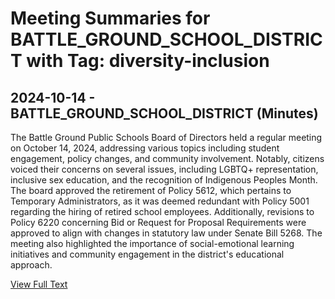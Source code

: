 # Meeting Summaries for BATTLE_GROUND_SCHOOL_DISTRICT with Tag: diversity-inclusion

## 2024-10-14 - BATTLE_GROUND_SCHOOL_DISTRICT (Minutes)

The Battle Ground Public Schools Board of Directors held a regular meeting on October 14, 2024, addressing various topics including student engagement, policy changes, and community involvement. Notably, citizens voiced their concerns on several issues, including LGBTQ+ representation, inclusive sex education, and the recognition of Indigenous Peoples Month. The board approved the retirement of Policy 5612, which pertains to Temporary Administrators, as it was deemed redundant with Policy 5001 regarding the hiring of retired school employees. Additionally, revisions to Policy 6220 concerning Bid or Request for Proposal Requirements were approved to align with changes in statutory law under Senate Bill 5268. The meeting also highlighted the importance of social-emotional learning initiatives and community engagement in the district's educational approach.

[View Full Text](https://raw.githubusercontent.com/VoronoiPerspectives/WashingtonStateSchoolBoardExplorer/refs/heads/main/data/countries/usa/states/wa/counties/clark/school_boards/battle_ground_school_district/2024/2024-10-14-minutes.txt)

